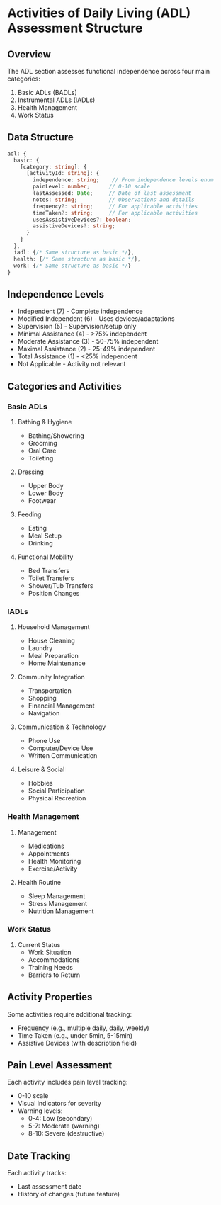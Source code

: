 # Activities of Daily Living (ADL) Assessment Structure

## Overview
The ADL section assesses functional independence across four main categories:
1. Basic ADLs (BADLs)
2. Instrumental ADLs (IADLs)
3. Health Management
4. Work Status

## Data Structure
```typescript
adl: {
  basic: {
    [category: string]: {
      [activityId: string]: {
        independence: string;    // From independence levels enum
        painLevel: number;      // 0-10 scale
        lastAssessed: Date;     // Date of last assessment
        notes: string;          // Observations and details
        frequency?: string;     // For applicable activities
        timeTaken?: string;     // For applicable activities
        usesAssistiveDevices?: boolean;
        assistiveDevices?: string;
      }
    }
  },
  iadl: {/* Same structure as basic */},
  health: {/* Same structure as basic */},
  work: {/* Same structure as basic */}
}
```

## Independence Levels
- Independent (7) - Complete independence
- Modified Independent (6) - Uses devices/adaptations
- Supervision (5) - Supervision/setup only
- Minimal Assistance (4) - >75% independent
- Moderate Assistance (3) - 50-75% independent
- Maximal Assistance (2) - 25-49% independent
- Total Assistance (1) - <25% independent
- Not Applicable - Activity not relevant

## Categories and Activities

### Basic ADLs
1. Bathing & Hygiene
   - Bathing/Showering
   - Grooming
   - Oral Care
   - Toileting

2. Dressing
   - Upper Body
   - Lower Body
   - Footwear

3. Feeding
   - Eating
   - Meal Setup
   - Drinking

4. Functional Mobility
   - Bed Transfers
   - Toilet Transfers
   - Shower/Tub Transfers
   - Position Changes

### IADLs
1. Household Management
   - House Cleaning
   - Laundry
   - Meal Preparation
   - Home Maintenance

2. Community Integration
   - Transportation
   - Shopping
   - Financial Management
   - Navigation

3. Communication & Technology
   - Phone Use
   - Computer/Device Use
   - Written Communication

4. Leisure & Social
   - Hobbies
   - Social Participation
   - Physical Recreation

### Health Management
1. Management
   - Medications
   - Appointments
   - Health Monitoring
   - Exercise/Activity

2. Health Routine
   - Sleep Management
   - Stress Management
   - Nutrition Management

### Work Status
1. Current Status
   - Work Situation
   - Accommodations
   - Training Needs
   - Barriers to Return

## Activity Properties
Some activities require additional tracking:
- Frequency (e.g., multiple daily, daily, weekly)
- Time Taken (e.g., under 5min, 5-15min)
- Assistive Devices (with description field)

## Pain Level Assessment
Each activity includes pain level tracking:
- 0-10 scale
- Visual indicators for severity
- Warning levels:
  - 0-4: Low (secondary)
  - 5-7: Moderate (warning)
  - 8-10: Severe (destructive)

## Date Tracking
Each activity tracks:
- Last assessment date
- History of changes (future feature)